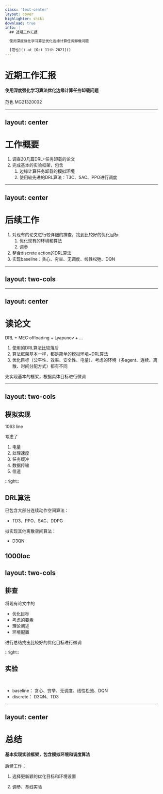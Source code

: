 ```yaml
---
class: 'text-center'
layout: cover
highlighter: shiki
download: true
info: |
  ## 近期工作汇报

  使用深度强化学习算法优化边缘计算任务卸载问题

  [范也]() at [Oct 11th 2021]()
---
```


# 近期工作汇报

#### 使用深度强化学习算法优化边缘计算任务卸载问题


范也 MG21320002


---
layout: center
---

# 工作概要
1. 调查20几篇DRL+任务卸载的论文
2. 完成基本的实验框架，包含
	1. 边缘计算任务卸载的模拟环境
	2. 使用较先进的DRL算法：T3C、SAC、PPO进行调度

---
layout: center
---

# 后续工作
1. 对现有的论文进行较详细的排查，找到比较好的优化目标
	1. 优化现有的环境和算法
	2. 调参
2. 整合discrete action的DRL算法
3. 实现baseline：贪心、穷举、无调度、线性松弛、DQN

---
layout: two-cols
---
<template v-slot:default>

## MEC offloading
1. 相对于云计算
2. 工厂
3. 任务调度：最优化问题
	1. 传统方式、遗传算法
	2. 强化学习算法

$$
\begin{array}{ll}
\min _{(\mathbf{a})} & 电量 + 速度, \\
\text { s.t. } & a_{i} \in\{0,1\}, \forall i \in \mathcal{M},
\end{array}
$$
</template>

<template v-slot:right>

![](/img/mec.png)

</template>

---
layout: center
---

# 读论文
DRL + MEC offloading + Lyapunov + ...
1. 使用的DRL算法比较落后
2. 算法框架基本一样，都是简单的模拟环境+DRL算法
3. 优化目标（公平性、效率、安全性、电量）、考虑的环境（多agent、连续、离散、时间分配方式）都有不同

先实现基本的框架，根据具体目标进行微调

---
layout: two-cols
---


## 模拟实现

1063 line

考虑了

1. 电量
2. 处理速度
3. 任务缓冲
4. 数据传输
5. 信道


::right::


## DRL算法

  已包含大部分连续动作空间算法：
  - TD3、PPO、SAC、DDPG

  拟实现其他离散空间算法：
  - D3QN

1000loc
---
layout: two-cols
---

## 排查
将现有论文中的
- 优化目标
- 考虑的要素 
- 理论阐述
- 环境配置

进行总结找出比较好的优化目标进行微调

::right::

## 实验

<br/>

- baseline：
  贪心、穷举、无调度、线性松弛、DQN
- discrete：
  D3QN、TD3

---
layout: center
---

# 总结

#### 基本实现实验框架，包含模拟环境和调度算法

后续工作：

1. 选择更新颖的优化目标和环境设置

2. 调参、基线实验
